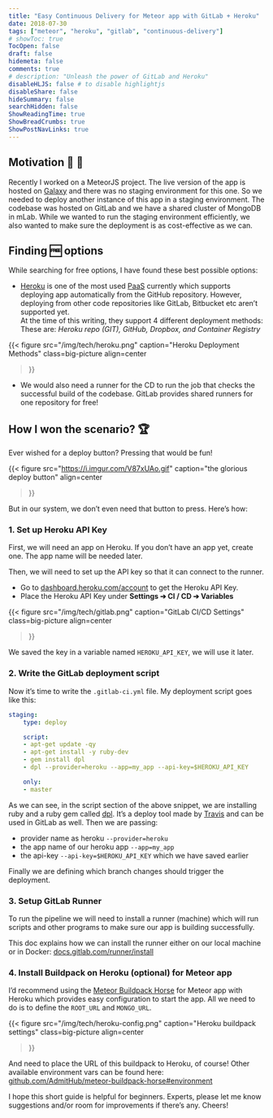 ```yaml
---
title: "Easy Continuous Delivery for Meteor app with GitLab + Heroku"
date: 2018-07-30
tags: ["meteor", "heroku", "gitlab", "continuous-delivery"]
# showToc: true
TocOpen: false
draft: false
hidemeta: false
comments: true
# description: "Unleash the power of GitLab and Heroku"
disableHLJS: false # to disable highlightjs
disableShare: false
hideSummary: false
searchHidden: false
ShowReadingTime: true
ShowBreadCrumbs: true
ShowPostNavLinks: true
---
```


## Motivation 🌌 🌠

Recently I worked on a MeteorJS project. The live version of the app is hosted on [Galaxy](https://www.meteor.com/hosting) and there was no staging environment for this one. So we needed to deploy another instance of this app in a staging environment. The codebase was hosted on GitLab and we have a shared cluster of MongoDB in mLab. While we wanted to run the staging environment efficiently, we also wanted to make sure the deployment is as cost-effective as we can.

## Finding 🆓 options

While searching for free options, I have found these best possible options:

* [Heroku](https://heroku.com/) is one of the most used [PaaS](https://en.wikipedia.org/wiki/Platform_as_a_service) currently which supports deploying app automatically from the GitHub repository. However, deploying from other code repositories like GitLab, Bitbucket etc aren’t supported yet.\
At the time of this writing, they support 4 different deployment methods:\
These are: _Heroku repo (GIT), GitHub, Dropbox, and Container Registry_

{{< figure
    src="/img/tech/heroku.png"
    caption="Heroku Deployment Methods"
    class=big-picture
    align=center
>}}

* We would also need a runner for the CD to run the job that checks the successful build of the codebase. GitLab provides shared runners for one repository for free!

## How I won the scenario? 🏆

Ever wished for a deploy button? Pressing that would be fun!

{{< figure
    src="https://i.imgur.com/V87xUAo.gif"
    caption="the glorious deploy button"
    align=center
>}}

But in our system, we don’t even need that button to press. Here’s how:

### 1. Set up Heroku API Key

First, we will need an app on Heroku. If you don’t have an app yet, create one. The app name will be needed later.

Then, we will need to set up the API key so that it can connect to the runner.

* Go to [dashboard.heroku.com/account](https://dashboard.heroku.com/account) to get the Heroku API Key.
* Place the Heroku API Key under **Settings ➔ CI / CD ➔ Variables**

{{< figure
    src="/img/tech/gitlab.png"
    caption="GitLab CI/CD Settings"
    class=big-picture
    align=center
>}}

We saved the key in a variable named `HEROKU_API_KEY`, we will use it later.

### 2. Write the GitLab deployment script

Now it’s time to write the `.gitlab-ci.yml` file.
My deployment script goes like this:

```yml
staging:
    type: deploy

    script:
    - apt-get update -qy
    - apt-get install -y ruby-dev
    - gem install dpl
    - dpl --provider=heroku --app=my_app --api-key=$HEROKU_API_KEY

    only:
    - master
```

As we can see, in the script section of the above snippet, we are installing ruby and a ruby gem called [dpl](https://docs.gitlab.com/ee/ci/examples/deployment/). It’s a deploy tool made by [Travis](https://travis-ci.org/) and can be used in GitLab as well. Then we are passing:

* provider name as heroku `--provider=heroku`
* the app name of our heroku app `--app=my_app`
* the api-key `--api-key=$HEROKU_API_KEY` which we have saved earlier

Finally we are defining which branch changes should trigger the deployment.

### 3. Setup GitLab Runner

To run the pipeline we will need to install a runner (machine) which will run scripts and other programs to make sure our app is building successfully.

This doc explains how we can install the runner either on our local machine or in Docker: [docs.gitlab.com/runner/install](https://docs.gitlab.com/runner/install/)

### 4. Install Buildpack on Heroku (optional) for Meteor app

I’d recommend using the [Meteor Buildpack Horse](https://github.com/AdmitHub/meteor-buildpack-horse) for Meteor app with Heroku which provides easy configuration to start the app. All we need to do is to define the `ROOT_URL` and `MONGO_URL`.

{{< figure
    src="/img/tech/heroku-config.png"
    caption="Heroku buildpack settings"
    class=big-picture
    align=center
>}}

And need to place the URL of this buildpack to Heroku, of course!
Other available environment vars can be found here: [github.com/AdmitHub/meteor-buildpack-horse#environment](https://github.com/AdmitHub/meteor-buildpack-horse#environment)

I hope this short guide is helpful for beginners. Experts, please let me know suggestions and/or room for improvements if there’s any. Cheers!

